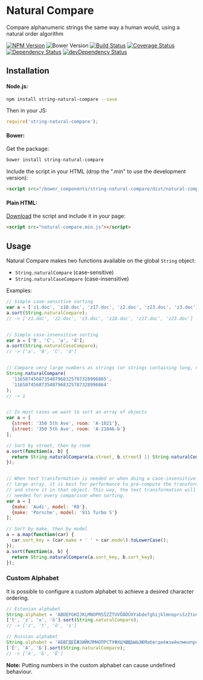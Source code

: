 # Natural Compare

Compare alphanumeric strings the same way a human would, using a natural order algorithm

[![NPM Version](https://img.shields.io/npm/v/string-natural-compare.svg)](https://www.npmjs.com/package/string-natural-compare)
![Bower Version](https://img.shields.io/bower/v/string-natural-compare.svg)
[![Build Status](https://travis-ci.org/woollybogger/string-natural-compare.svg?branch=master)](https://travis-ci.org/woollybogger/string-natural-compare)
[![Coverage Status](https://coveralls.io/repos/woollybogger/string-natural-compare/badge.svg?branch=master)](https://coveralls.io/r/woollybogger/string-natural-compare?branch=master)
[![Dependency Status](https://david-dm.org/woollybogger/string-natural-compare.svg)](https://david-dm.org/woollybogger/string-natural-compare)
[![devDependency Status](https://david-dm.org/woollybogger/string-natural-compare/dev-status.svg)](https://david-dm.org/woollybogger/string-natural-compare#info=devDependencies)


## Installation

#### Node.js:

```sh
npm install string-natural-compare --save
```

Then in your JS:

```js
require('string-natural-compare');
```

#### Bower:

Get the package:

```sh
bower install string-natural-compare
```

Include the script in your HTML (drop the ".min" to use the development version):

```html
<script src="/bower_components/string-natural-compare/dist/natural-compare.min.js"></script>
``` 

#### Plain HTML:

[Download](https://rawgit.com/woollybogger/string-natural-compare/master/dist/natural-compare.min.js) the script and include it in your page:

```html
<script src="natural-compare.min.js"></script>
``` 


## Usage

Natural Compare makes two functions available on the global `String` object:

+ `String.naturalCompare` (case-sensitive)
+ `String.naturalCaseCompare` (case-insensitive)

Examples:

```js
// Simple case-sensitive sorting
var a = ['z1.doc', 'z10.doc', 'z17.doc', 'z2.doc', 'z23.doc', 'z3.doc'];
a.sort(String.naturalCompare);
// -> ['z1.doc', 'z2.doc', 'z3.doc', 'z10.doc', 'z17.doc', 'z23.doc']


// Simple case-insensitive sorting
var a = ['B', 'C', 'a', 'd'];
a.sort(String.naturalCaseCompare);
// -> ['a', 'B', 'C', 'd']


// Compare very large numbers as strings (or strings containing long, numeric substrings)
String.naturalCompare(
  '1165874568735487968325787328996865',
  '1165874568735487968325787328996864'
);
// -> 1


// In most cases we want to sort an array of objects
var a = [
  {street: '350 5th Ave', room: 'A-1021'},
  {street: '350 5th Ave', room: 'A-21046-b'}
];

// Sort by street, then by room
a.sort(function(a, b) {
  return String.naturalCompare(a.street, b.street) || String.naturalCompare(a.room, b.room);
});


// When text transformation is needed or when doing a case-insensitive sort on a
// large array, it is best for performance to pre-compute the transformed text
// and store it in that object. This way, the text transformation will not be
// needed for every comparison when sorting.
var a = [
  {make: 'Audi', model: 'R8'},
  {make: 'Porsche', model: '911 Turbo S'}
];

// Sort by make, then by model
a = a.map(function(car) {
  car.sort_key = (car.make + ' ' + car.model).toLowerCase();
});
a.sort(function(a, b) {
  return String.naturalCompare(a.sort_key, b.sort_key);
});
```

### Custom Alphabet

It is possible to configure a custom alphabet to achieve a desired character ordering.

```js
// Estonian alphabet
String.alphabet = 'ABDEFGHIJKLMNOPRSŠZŽTUVÕÄÖÜXYabdefghijklmnoprsšzžtuvõäöüxy';
['t', 'z', 'x', 'õ'].sort(String.naturalCompare);
// -> ['z', 't', 'õ', 'x']

// Russian alphabet
String.alphabet = 'АБВГДЕЁЖЗИЙКЛМНОПРСТУФХЦЧШЩЪЫЬЭЮЯабвгдеёжзийклмнопрстуфхцчшщъыьэюя';
['Ё', 'А', 'Б'].sort(String.naturalCompare);
// -> ['А', 'Б', 'Ё']
```

**Note:** Putting numbers in the custom alphabet can cause undefined behaviour.
